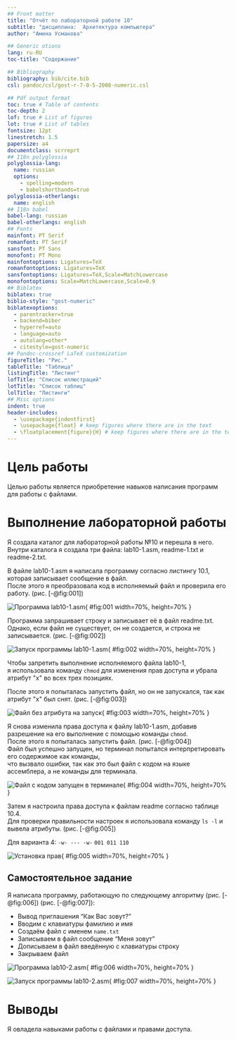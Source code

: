 ```yaml
---
## Front matter
title: "Отчёт по лабораторной работе 10"
subtitle: "дисциплина:	Архитектура компьютера"
author: "Амина Усманова"

## Generic otions
lang: ru-RU
toc-title: "Содержание"

## Bibliography
bibliography: bib/cite.bib
csl: pandoc/csl/gost-r-7-0-5-2008-numeric.csl

## Pdf output format
toc: true # Table of contents
toc-depth: 2
lof: true # List of figures
lot: true # List of tables
fontsize: 12pt
linestretch: 1.5
papersize: a4
documentclass: scrreprt
## I18n polyglossia
polyglossia-lang:
  name: russian
  options:
	- spelling=modern
	- babelshorthands=true
polyglossia-otherlangs:
  name: english
## I18n babel
babel-lang: russian
babel-otherlangs: english
## Fonts
mainfont: PT Serif
romanfont: PT Serif
sansfont: PT Sans
monofont: PT Mono
mainfontoptions: Ligatures=TeX
romanfontoptions: Ligatures=TeX
sansfontoptions: Ligatures=TeX,Scale=MatchLowercase
monofontoptions: Scale=MatchLowercase,Scale=0.9
## Biblatex
biblatex: true
biblio-style: "gost-numeric"
biblatexoptions:
  - parentracker=true
  - backend=biber
  - hyperref=auto
  - language=auto
  - autolang=other*
  - citestyle=gost-numeric
## Pandoc-crossref LaTeX customization
figureTitle: "Рис."
tableTitle: "Таблица"
listingTitle: "Листинг"
lofTitle: "Список иллюстраций"
lotTitle: "Список таблиц"
lolTitle: "Листинги"
## Misc options
indent: true
header-includes:
  - \usepackage{indentfirst}
  - \usepackage{float} # keep figures where there are in the text
  - \floatplacement{figure}{H} # keep figures where there are in the text
---
```


# Цель работы

Целью работы является приобретение навыков написания программ для работы с файлами.

# Выполнение лабораторной работы

Я создала каталог для лабораторной работы №10 и перешла в него.  
Внутри каталога я создала три файла: lab10-1.asm, readme-1.txt и readme-2.txt.

В файле lab10-1.asm я написала программу согласно листингу 10.1,  
которая записывает сообщение в файл.  
После этого я преобразовала код в исполняемый файл и проверила его работу. (рис. [-@fig:001])

![Программа lab10-1.asm](image/01.png){ #fig:001 width=70%, height=70% }

Программа запрашивает строку и записывает её в файл readme.txt.  
Однако, если файл не существует, он не создается, и строка не записывается. (рис. [-@fig:002])

![Запуск программы lab10-1.asm](image/02.png){ #fig:002 width=70%, height=70% }

Чтобы запретить выполнение исполняемого файла lab10-1,  
я использовала команду `chmod` для изменения прав доступа и убрала атрибут "x" во всех трех позициях.

После этого я попыталась запустить файл, но он не запускался, так как атрибут "x" был снят. (рис. [-@fig:003])

![Файл без атрибута на запуск](image/03.png){ #fig:003 width=70%, height=70% }

Я снова изменила права доступа к файлу lab10-1.asm, добавив разрешение на его выполнение с помощью команды `chmod`.  
После этого я попыталась запустить файл. (рис. [-@fig:004])  
Файл был успешно запущен, но терминал попытался интерпретировать его содержимое как команды,  
что вызвало ошибки, так как это был файл с кодом на языке ассемблера, а не команды для терминала.

![Файл с кодом запущен в терминале](image/04.png){ #fig:004 width=70%, height=70% }

Затем я настроила права доступа к файлам readme согласно таблице 10.4.  
Для проверки правильности настроек я использовала команду `ls -l` и вывела атрибуты. (рис. [-@fig:005])

Для варианта 4: ```-w- --- -w-``` ```001 011 110```

![Установка прав](image/05.png){ #fig:005 width=70%, height=70% }

## Самостоятельное задание

Я написала программу, работающую по следующему алгоритму (рис. [-@fig:006]) (рис. [-@fig:007]):

- Вывод приглашения “Как Вас зовут?”
- Вводим с клавиатуры фамилию и имя
- Создаём файл с именем `name.txt`
- Записываем в файл сообщение “Меня зовут”
- Дописываем в файл введённую с клавиатуры строку
- Закрываем файл

![Программа lab10-2.asm](image/06.png){ #fig:006 width=70%, height=70% }

![Запуск программы lab10-2.asm](image/07.png){ #fig:007 width=70%, height=70% }

# Выводы

Я овладела навыками работы с файлами и правами доступа.
